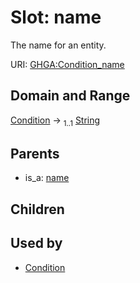 
# Slot: name


The name for an entity.

URI: [GHGA:Condition_name](https://w3id.org/GHGA/Condition_name)


## Domain and Range

[Condition](Condition.md) &#8594;  <sub>1..1</sub> [String](types/String.md)

## Parents

 *  is_a: [name](name.md)

## Children


## Used by

 * [Condition](Condition.md)
